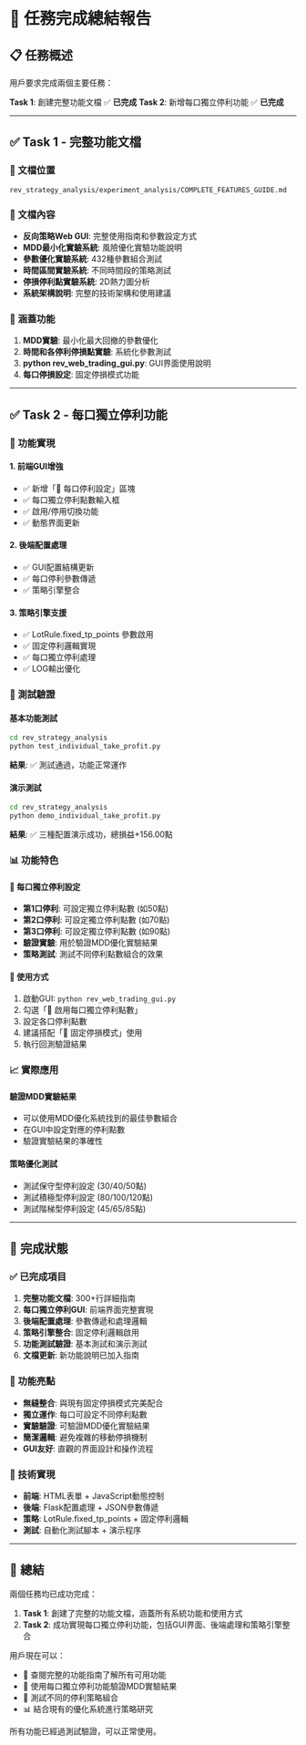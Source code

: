 # 🎯 任務完成總結報告

## 📋 任務概述

用戶要求完成兩個主要任務：

**Task 1**: 創建完整功能文檔 ✅ **已完成**
**Task 2**: 新增每口獨立停利功能 ✅ **已完成**

---

## ✅ Task 1 - 完整功能文檔

### 📄 文檔位置
```
rev_strategy_analysis/experiment_analysis/COMPLETE_FEATURES_GUIDE.md
```

### 📝 文檔內容
- **反向策略Web GUI**: 完整使用指南和參數設定方式
- **MDD最小化實驗系統**: 風險優化實驗功能說明
- **參數優化實驗系統**: 432種參數組合測試
- **時間區間實驗系統**: 不同時間段的策略測試
- **停損停利點實驗系統**: 2D熱力圖分析
- **系統架構說明**: 完整的技術架構和使用建議

### 🎯 涵蓋功能
1. **MDD實驗**: 最小化最大回撤的參數優化
2. **時間和各停利停損點實驗**: 系統化參數測試
3. **python rev_web_trading_gui.py**: GUI界面使用說明
4. **每口停損設定**: 固定停損模式功能

---

## ✅ Task 2 - 每口獨立停利功能

### 🚀 功能實現

#### 1. 前端GUI增強
- ✅ 新增「🎯 每口停利設定」區塊
- ✅ 每口獨立停利點數輸入框
- ✅ 啟用/停用切換功能
- ✅ 動態界面更新

#### 2. 後端配置處理
- ✅ GUI配置結構更新
- ✅ 每口停利參數傳遞
- ✅ 策略引擎整合

#### 3. 策略引擎支援
- ✅ LotRule.fixed_tp_points 參數啟用
- ✅ 固定停利邏輯實現
- ✅ 每口獨立停利處理
- ✅ LOG輸出優化

### 🧪 測試驗證

#### 基本功能測試
```bash
cd rev_strategy_analysis
python test_individual_take_profit.py
```
**結果**: ✅ 測試通過，功能正常運作

#### 演示測試
```bash
cd rev_strategy_analysis  
python demo_individual_take_profit.py
```
**結果**: ✅ 三種配置演示成功，總損益+156.00點

### 📊 功能特色

#### 🎯 每口獨立停利設定
- **第1口停利**: 可設定獨立停利點數 (如50點)
- **第2口停利**: 可設定獨立停利點數 (如70點)
- **第3口停利**: 可設定獨立停利點數 (如90點)
- **驗證實驗**: 用於驗證MDD優化實驗結果
- **策略測試**: 測試不同停利點數組合的效果

#### 🔧 使用方式
1. 啟動GUI: `python rev_web_trading_gui.py`
2. 勾選「🎯 啟用每口獨立停利點數」
3. 設定各口停利點數
4. 建議搭配「🎯 固定停損模式」使用
5. 執行回測驗證結果

### 📈 實際應用

#### 驗證MDD實驗結果
- 可以使用MDD優化系統找到的最佳參數組合
- 在GUI中設定對應的停利點數
- 驗證實驗結果的準確性

#### 策略優化測試
- 測試保守型停利設定 (30/40/50點)
- 測試積極型停利設定 (80/100/120點)
- 測試階梯型停利設定 (45/65/85點)

---

## 🎊 完成狀態

### ✅ 已完成項目
1. **完整功能文檔**: 300+行詳細指南
2. **每口獨立停利GUI**: 前端界面完整實現
3. **後端配置處理**: 參數傳遞和處理邏輯
4. **策略引擎整合**: 固定停利邏輯啟用
5. **功能測試驗證**: 基本測試和演示測試
6. **文檔更新**: 新功能說明已加入指南

### 🎯 功能亮點
- **無縫整合**: 與現有固定停損模式完美配合
- **獨立運作**: 每口可設定不同停利點數
- **實驗驗證**: 可驗證MDD優化實驗結果
- **簡潔邏輯**: 避免複雜的移動停損機制
- **GUI友好**: 直觀的界面設計和操作流程

### 🚀 技術實現
- **前端**: HTML表單 + JavaScript動態控制
- **後端**: Flask配置處理 + JSON參數傳遞
- **策略**: LotRule.fixed_tp_points + 固定停利邏輯
- **測試**: 自動化測試腳本 + 演示程序

---

## 🏁 總結

兩個任務均已成功完成：

1. **Task 1**: 創建了完整的功能文檔，涵蓋所有系統功能和使用方式
2. **Task 2**: 成功實現每口獨立停利功能，包括GUI界面、後端處理和策略引擎整合

用戶現在可以：
- 📖 查閱完整的功能指南了解所有可用功能
- 🎯 使用每口獨立停利功能驗證MDD實驗結果
- 🧪 測試不同的停利策略組合
- 📊 結合現有的優化系統進行策略研究

所有功能已經過測試驗證，可以正常使用。
